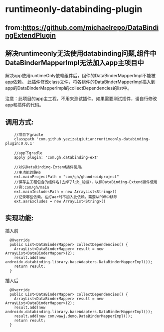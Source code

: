 # runtimeonly-databinding-plugin

## from:https://github.com/michaelrepo/DataBindingExtendPlugin

## 解决runtimeonly无法使用databinding问题,组件中DataBinderMapperImpl无法加入app主项目中

解决app使用runtimeOnly依赖组件后，组件的DataBinderMapperImpl不能被app依赖。 此插件修改class文件，将各组件的DataBinderMapperImpl插入到app的DataBinderMapperImpl的collectDependencies的list中。

注意：此项目的app主工程，不用来测试插件。如果需要测试插件，请自行修改app和插件的代码。


## 调用方式:
```
    //项目下gradle
    classpath 'com.github.yezizaiqiutian:runtimeonly-databinding-plugin:0.0.1'
    
    //app下gradle
    apply plugin: 'com.gh.databinding-ext'
  
    //以供DataBinding-Extend插件使用。
    //主功能的路径
    ext.mainProjectPath = "com/gh/ghandroidproject"
    //保存主工程包含的组件名(去掉了lib_前缀)，以供DataBinding-Extend插件使用
    //例:com/gh/main
    ext.mainIncludesPath = new ArrayList<String>()
    //记录哪些依赖，在打aar时不加入此依赖，需要从POM中移除
    ext.aarExcludes = new ArrayList<String>()

```

## 实现功能:
插入前

```
  @Override
  public List<DataBinderMapper> collectDependencies() {
    ArrayList<DataBinderMapper> result = new ArrayList<DataBinderMapper>(2);
    result.add(new androidx.databinding.library.baseAdapters.DataBinderMapperImpl());
    return result;
  }
```

插入后

```
  @Override
  public List<DataBinderMapper> collectDependencies() {
    ArrayList<DataBinderMapper> result = new ArrayList<DataBinderMapper>(2);
    result.add(new androidx.databinding.library.baseAdapters.DataBinderMapperImpl());
    result.add(new com.wawj.demo.DataBinderMapperImpl());
    return result;
  }
```


